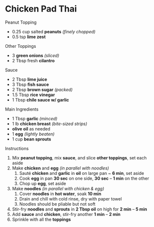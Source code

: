 # Chicken Pad Thai

Peanut Topping
- 0.25 cup salted **peanuts** *(finely chopped)*
- 0.5 tsp **lime zest**

Other Toppings
- 3 **green onions** *(sliced)*
- 2 Tbsp fresh **cilantro**

Sauce
- 2 Tbsp **lime juice**
- 3 Tbsp **fish sauce**
- 2 Tbsp **brown sugar** *(packed)*
- 1.5 Tbsp **rice vinegar**
- 1 Tbsp **chile sauce w/ garlic**

Main Ingredients
- 1 Tbsp **garlic** *(minced)*
- 1 lb **chicken breast** *(bite-sized strips)*
- **olive oil** as needed
- 1 **egg** *(lightly beaten)*
- 1 cup **bean sprouts**

Instructions
1. Mix **peanut topping**, mix **sauce**, and slice **other toppings**, set each aside
1. Make **chicken** and **egg** *(in parallel with noodles)*
   1. Sauté **chicken** and **garlic** in **oil** on large pan ~ **6 min**, set aside
   1. Cook **egg** in pan **30 sec** on one side, **30 sec** – **1 min** on the other
   1. Chop up **egg**, set aside
1. Make **noodles** *(in parallel with chicken & egg)*
   1. Cover **noodles** in **hot water**, soak **10 min**
   1. Drain and chill with cold rinse, dry with paper towel
   1. Noodles should be pliable but not soft
1. Stir-fry **noodles** and **sprouts** in **2 Tbsp oil** on high for **2 min** – **5 min**
1. Add **sauce** and **chicken**, stir-fry another **1 min** – **2 min**
1. Sprinkle with all the **toppings**

